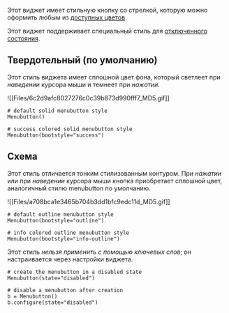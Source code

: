 [](https://github.com/israel-dryer/ttkbootstrap/edit/master/docs/styleguide/menubutton.md "Редактировать эту страницу")

Этот виджет имеет стильную кнопку со стрелкой, которую можно оформить любым из [доступных цветов](https://ttkbootstrap.readthedocs.io/en/latest/styleguide/#colors).

Этот виджет поддерживает специальный стиль для [отключенного состояния](https://ttkbootstrap.readthedocs.io/en/latest/styleguide/menubutton/#disabled-menubutton).

## Твердотельный (по умолчанию)

Этот стиль виджета имеет сплошной цвет фона, который светлеет при _наведении_ курсора мыши и темнеет при _нажатии_.

![[Files/6c2d9afc8027276c0c39b873d990fff7_MD5.gif]]

```
# default solid menubutton style
Menubutton()

# success colored solid menubutton style
Menubutton(bootstyle="success")

```

## Схема

Этот стиль отличается тонким стилизованным контуром. При _нажатии_ или при _наведении_ курсора мыши кнопка приобретает сплошной цвет, аналогичный стилю menubutton по умолчанию.

![[Files/a708bca1e3465b704b3dd1bfc9edc11d_MD5.gif]]

```
# default outline menubutton style
Menubutton(bootstyle="outline")

# info colored outline menubutton style
Menubutton(bootstyle="info-outline")

```

Этот стиль _нельзя применить с помощью ключевых слов_; он настраивается через настройки виджета.

```
# create the menubutton in a disabled state
Menubutton(state="disabled")

# disable a menubutton after creation
b = Menubutton()
b.configure(state="disabled")

```